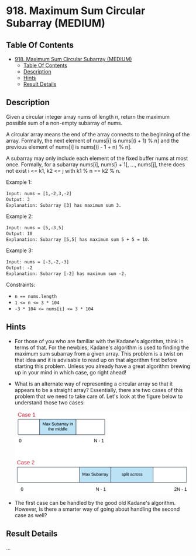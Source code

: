 # 918. Maximum Sum Circular Subarray (MEDIUM)

## Table Of Contents

- [918. Maximum Sum Circular Subarray (MEDIUM)](#918-maximum-sum-circular-subarray-medium)
  - [Table Of Contents](#table-of-contents)
  - [Description](#description)
  - [Hints](#hints)
  - [Result Details](#result-details)

## Description

Given a circular integer array nums of length n, return the maximum possible sum of a non-empty subarray of nums.

A circular array means the end of the array connects to the beginning of the array. Formally, the next element of nums[i] is nums[(i + 1) % n] and the previous element of nums[i] is nums[(i - 1 + n) % n].

A subarray may only include each element of the fixed buffer nums at most once. Formally, for a subarray nums[i], nums[i + 1], ..., nums[j], there does not exist i <= k1, k2 <= j with k1 % n == k2 % n.

Example 1:

```text
Input: nums = [1,-2,3,-2]
Output: 3
Explanation: Subarray [3] has maximum sum 3.
```

Example 2:

```text
Input: nums = [5,-3,5]
Output: 10
Explanation: Subarray [5,5] has maximum sum 5 + 5 = 10.
```

Example 3:

```text
Input: nums = [-3,-2,-3]
Output: -2
Explanation: Subarray [-2] has maximum sum -2.
```

Constraints:

- `n == nums.length`
- `1 <= n <= 3 * 104`
- `-3 * 104 <= nums[i] <= 3 * 104`

## Hints

- For those of you who are familiar with the Kadane's algorithm, think in terms of that. For the newbies, Kadane's algorithm is used to finding the maximum sum subarray from a given array. This problem is a twist on that idea and it is advisable to read up on that algorithm first before starting this problem. Unless you already have a great algorithm brewing up in your mind in which case, go right ahead!
- What is an alternate way of representing a circular array so that it appears to be a straight array? Essentially, there are two cases of this problem that we need to take care of. Let's look at the figure below to understand those two cases:

    ![Cases](../assets/img/918.png)

- The first case can be handled by the good old Kadane's algorithm. However, is there a smarter way of going about handling the second case as well?

## Result Details

...
